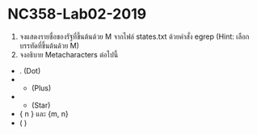 # NC358-Lab02-2019
1. จงแสดงรายชื่อของรัฐที่ขึ้นต้นด้วย M จากไฟล์ states.txt ด้วยคำสั่ง egrep (Hint: เลือกบรรทัดที่ขึ้นต้นด้วย M)
2. จงอธิบาย Metacharacters ต่อไปนี้
  - . (Dot)
  - + (Plus)
  - * (Star)
  - { n } และ {m, n}
  - ( )
